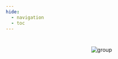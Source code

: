 ```yaml
---
hide:
  - navigation
  - toc
---
```

#
<p align="center"><img alt="group" src="../../images/front.jpg" /></p>
